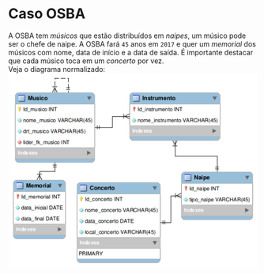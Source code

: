 # Caso OSBA

A OSBA tem *músicos* que estão distribuídos em *naipes*, um músico pode ser o chefe de naipe.
A OSBA fará `45` anos em `2017` e quer um *memorial* dos músicos com nome, data de início e a data de saída.
É importante destacar que cada músico toca em um *concerto* por vez.  
Veja o diagrama normalizado:  
![diagrama](diagrama/atvBanco.png)